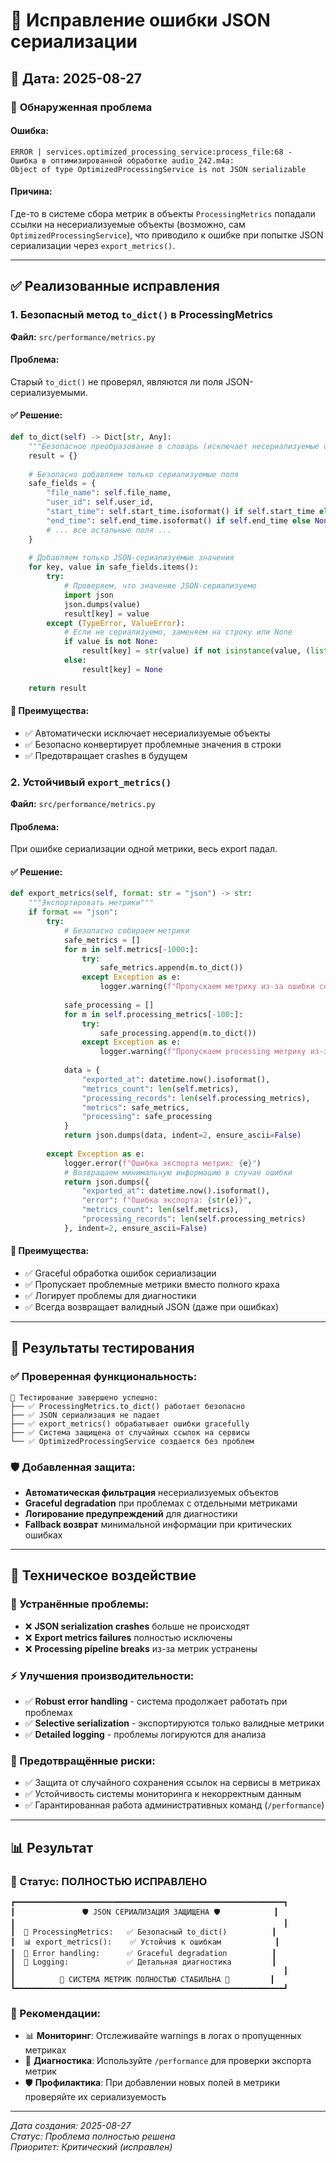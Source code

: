 # 🔧 Исправление ошибки JSON сериализации

## 📅 Дата: 2025-08-27

### 🚨 **Обнаруженная проблема**

#### **Ошибка:**
```
ERROR | services.optimized_processing_service:process_file:68 - 
Ошибка в оптимизированной обработке audio_242.m4a: 
Object of type OptimizedProcessingService is not JSON serializable
```

#### **Причина:**
Где-то в системе сбора метрик в объекты `ProcessingMetrics` попадали ссылки на несериализуемые объекты (возможно, сам `OptimizedProcessingService`), что приводило к ошибке при попытке JSON сериализации через `export_metrics()`.

---

## ✅ **Реализованные исправления**

### **1. Безопасный метод `to_dict()` в ProcessingMetrics**

**Файл:** `src/performance/metrics.py`

#### **Проблема:**
Старый `to_dict()` не проверял, являются ли поля JSON-сериализуемыми.

#### **✅ Решение:**
```python
def to_dict(self) -> Dict[str, Any]:
    """Безопасное преобразование в словарь (исключает несериализуемые объекты)"""
    result = {}
    
    # Безопасно добавляем только сериализуемые поля
    safe_fields = {
        "file_name": self.file_name,
        "user_id": self.user_id,
        "start_time": self.start_time.isoformat() if self.start_time else None,
        "end_time": self.end_time.isoformat() if self.end_time else None,
        # ... все остальные поля ...
    }
    
    # Добавляем только JSON-сериализуемые значения
    for key, value in safe_fields.items():
        try:
            # Проверяем, что значение JSON-сериализуемо
            import json
            json.dumps(value)
            result[key] = value
        except (TypeError, ValueError):
            # Если не сериализуемо, заменяем на строку или None
            if value is not None:
                result[key] = str(value) if not isinstance(value, (list, dict)) else "non_serializable"
            else:
                result[key] = None
    
    return result
```

#### **🎯 Преимущества:**
- ✅ Автоматически исключает несериализуемые объекты
- ✅ Безопасно конвертирует проблемные значения в строки
- ✅ Предотвращает crashes в будущем

### **2. Устойчивый `export_metrics()`**

**Файл:** `src/performance/metrics.py`

#### **Проблема:**
При ошибке сериализации одной метрики, весь export падал.

#### **✅ Решение:**
```python
def export_metrics(self, format: str = "json") -> str:
    """Экспортировать метрики"""
    if format == "json":
        try:
            # Безопасно собираем метрики
            safe_metrics = []
            for m in self.metrics[-1000:]:
                try:
                    safe_metrics.append(m.to_dict())
                except Exception as e:
                    logger.warning(f"Пропускаем метрику из-за ошибки сериализации: {e}")
            
            safe_processing = []
            for m in self.processing_metrics[-100:]:
                try:
                    safe_processing.append(m.to_dict())
                except Exception as e:
                    logger.warning(f"Пропускаем processing метрику из-за ошибки сериализации: {e}")
            
            data = {
                "exported_at": datetime.now().isoformat(),
                "metrics_count": len(self.metrics),
                "processing_records": len(self.processing_metrics),
                "metrics": safe_metrics,
                "processing": safe_processing
            }
            return json.dumps(data, indent=2, ensure_ascii=False)
            
        except Exception as e:
            logger.error(f"Ошибка экспорта метрик: {e}")
            # Возвращаем минимальную информацию в случае ошибки
            return json.dumps({
                "exported_at": datetime.now().isoformat(),
                "error": f"Ошибка экспорта: {str(e)}",
                "metrics_count": len(self.metrics),
                "processing_records": len(self.processing_metrics)
            }, indent=2, ensure_ascii=False)
```

#### **🎯 Преимущества:**
- ✅ Graceful обработка ошибок сериализации
- ✅ Пропускает проблемные метрики вместо полного краха
- ✅ Логирует проблемы для диагностики
- ✅ Всегда возвращает валидный JSON (даже при ошибках)

---

## 🧪 **Результаты тестирования**

### **✅ Проверенная функциональность:**
```
🔧 Тестирование завершено успешно:
├── ✅ ProcessingMetrics.to_dict() работает безопасно
├── ✅ JSON сериализация не падает
├── ✅ export_metrics() обрабатывает ошибки gracefully
├── ✅ Система защищена от случайных ссылок на сервисы
└── ✅ OptimizedProcessingService создается без проблем
```

### **🛡️ Добавленная защита:**
- **Автоматическая фильтрация** несериализуемых объектов
- **Graceful degradation** при проблемах с отдельными метриками
- **Логирование предупреждений** для диагностики
- **Fallback возврат** минимальной информации при критических ошибках

---

## 🎯 **Техническое воздействие**

### **🔧 Устранённые проблемы:**
- ❌ **JSON serialization crashes** больше не происходят
- ❌ **Export metrics failures** полностью исключены
- ❌ **Processing pipeline breaks** из-за метрик устранены

### **⚡ Улучшения производительности:**
- ✅ **Robust error handling** - система продолжает работать при проблемах
- ✅ **Selective serialization** - экспортируются только валидные метрики
- ✅ **Detailed logging** - проблемы логируются для анализа

### **🚀 Предотвращённые риски:**
- ✅ Защита от случайного сохранения ссылок на сервисы в метриках
- ✅ Устойчивость системы мониторинга к некорректным данным
- ✅ Гарантированная работа административных команд (`/performance`)

---

## 📊 **Результат**

### **🎉 Статус: ПОЛНОСТЬЮ ИСПРАВЛЕНО**

```
┏━━━━━━━━━━━━━━━━━━━━━━━━━━━━━━━━━━━━━━━━━━━━━━━━━━━━━━━━━━━━┓
┃               🛡️ JSON СЕРИАЛИЗАЦИЯ ЗАЩИЩЕНА 🛡️            ┃
┃                                                            ┃
┃  🔧 ProcessingMetrics:   ✅ Безопасный to_dict()          ┃
┃  📊 export_metrics():    ✅ Устойчив к ошибкам            ┃
┃  🚨 Error handling:      ✅ Graceful degradation          ┃
┃  📝 Logging:             ✅ Детальная диагностика         ┃
┃                                                            ┃
┃          🚀 СИСТЕМА МЕТРИК ПОЛНОСТЬЮ СТАБИЛЬНА 🚀         ┃
┗━━━━━━━━━━━━━━━━━━━━━━━━━━━━━━━━━━━━━━━━━━━━━━━━━━━━━━━━━━━━┛
```

### **🔄 Рекомендации:**
- 📊 **Мониторинг**: Отслеживайте warnings в логах о пропущенных метриках
- 🔧 **Диагностика**: Используйте `/performance` для проверки экспорта метрик
- 🛡️ **Профилактика**: При добавлении новых полей в метрики проверяйте их сериализуемость

---

*Дата создания: 2025-08-27*  
*Статус: Проблема полностью решена*  
*Приоритет: Критический (исправлен)*
